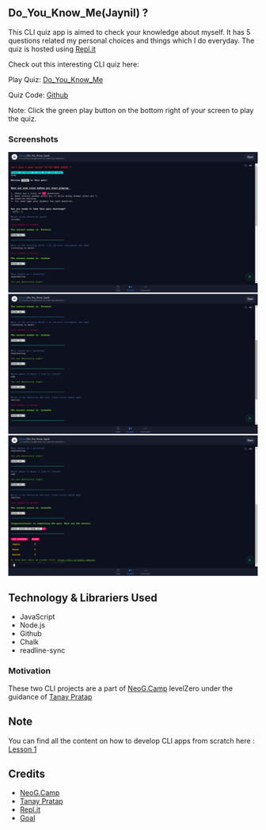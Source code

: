 ## Do_You_Know_Me(Jaynil) ?
  This CLI quiz app is aimed to check your knowledge about myself. It has 5 questions related my personal choices and things which I do everyday. The quiz is hosted using [Repl.it](https://repl.it/)

  Check out this interesting CLI quiz here:

  Play Quiz: [Do_You_Know_Me](https://repl.it/@Jaynil/DoYouKnowJaynil?embed=1&output=1)

  Quiz Code: [Github](https://github.com/Jaynil1611/LevelZero/blob/master/LevelZero_Assignments/Do_You_Know_Jaynil.js)

  Note: Click the green play button on the bottom right of your screen to play the quiz.

  ### Screenshots
  ![Quiz1_1](https://github.com/Jaynil1611/LevelZero/blob/master/screenshots/Quiz1_1.png)
  ![Quiz1_2](https://github.com/Jaynil1611/LevelZero/blob/master/screenshots/Quiz1_2.png)
  ![Quiz1_3](https://github.com/Jaynil1611/LevelZero/blob/master/screenshots/Quiz1_3.png)

## Technology & Librariers Used
- JavaScript
- Node.js
- Github
- Chalk
- readline-sync

### Motivation
These two CLI projects are a part of [NeoG.Camp](https://neog.camp/) levelZero under the guidance of [Tanay Pratap](http://bit.ly/tanay-pratap)

## Note
You can find all the content on how to develop CLI apps from scratch here : [Lesson 1](https://neog.camp/guide/lesson-one)

## Credits
- [NeoG.Camp](http://bit.ly/levelZero) 
- [Tanay Pratap](http://tanaypratap.com/) 
- [Repl.it](https://repl.it/)
- [Goal](https://www.goal.com/)